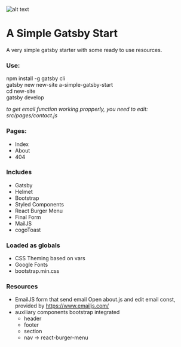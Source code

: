 ![alt text](http://alemacedo.com/logo/64w/sq03.png "Logo")
# A Simple Gatsby Start</h1>
A very simple gatsby starter with some ready to use resources.

### Use:
npm install -g gatsby cli<br>
gatsby new new-site a-simple-gatsby-start<br>
cd new-site<br>
gatsby develop<br>

*to get email function working propperly, you need to edit:*
*src/pages/contact.js*

### Pages:
- Index
- About
- 404
### Includes
- Gatsby
- Helmet
- Bootstrap
- Styled Components
- React Burger Menu
- Final Form
- MailJS
- cogoToast
### Loaded as globals
- CSS Theming based on vars
- Google Fonts
- bootstrap.min.css
### Resources
- EmailJS form that send email 
Open about.js and edit email const, provided by https://www.emailjs.com/
- auxiliary components bootstrap integrated
  - header 
  - footer
  - section
  - nav -> react-burger-menu
